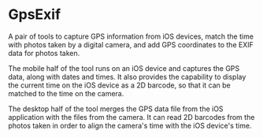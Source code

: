 GpsExif
=======

A pair of tools to capture GPS information from iOS devices, match the time with photos taken by a digital camera, and add GPS coordinates to the EXIF data for photos taken.

The mobile half of the tool runs on an iOS device and captures the GPS data, along with dates and times. 
It also provides the capability to display the current time on the iOS device as a 2D barcode, so that it can be matched to the time on the camera. 

The desktop half of the tool merges the GPS data file from the iOS application with the files from the camera. It can read 2D barcodes from the photos taken in order to align the camera's time with the iOS device's time.
